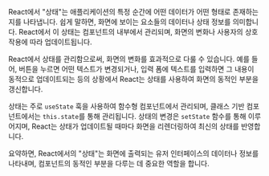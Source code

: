 React에서 "상태"는 애플리케이션의 특정 순간에 어떤 데이터가 어떤 형태로 존재하는지를 나타냅니다. 쉽게 말하면, 화면에 보이는 요소들의 데이터나 상태 정보를 의미합니다. React에서 이 상태는 컴포넌트의 내부에서 관리되며, 화면의 변화나 사용자의 상호작용에 따라 업데이트됩니다.

React에서 상태를 관리함으로써, 화면의 변화를 효과적으로 다룰 수 있습니다. 예를 들어, 버튼을 누르면 어떤 텍스트가 변경되거나, 입력 폼에 텍스트를 입력하면 그 내용이 동적으로 업데이트되는 등의 상황에서 React는 상태를 사용하여 화면의 동적인 부분을 갱신합니다.

상태는 주로 `useState` 훅을 사용하여 함수형 컴포넌트에서 관리되며, 클래스 기반 컴포넌트에서는 `this.state`를 통해 관리됩니다. 상태의 변경은 `setState` 함수를 통해 이루어지며, React는 상태가 업데이트될 때마다 화면을 리렌더링하여 최신의 상태를 반영합니다.

요약하면, React에서의 "상태"는 화면에 출력되는 유저 인터페이스의 데이터나 정보를 나타내며, 컴포넌트의 동적인 부분을 다루는 데 중요한 역할을 합니다.